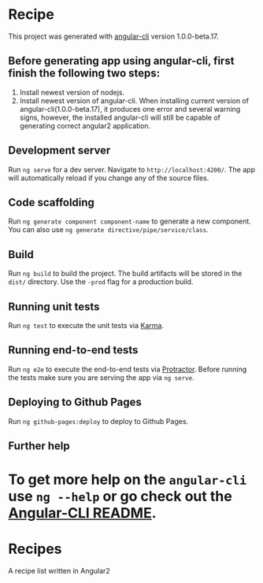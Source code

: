 # Recipe

This project was generated with [angular-cli](https://github.com/angular/angular-cli) version 1.0.0-beta.17.

## Before generating app using angular-cli, first finish the following two steps: 
1. Install newest version of nodejs. 
2. Install newest version of angular-cli. When installing current version of angular-cli(1.0.0-beta.17), it produces one error and several warning signs, however, the installed angular-cli will still be capable of generating correct angular2 application.

## Development server
Run `ng serve` for a dev server. Navigate to `http://localhost:4200/`. The app will automatically reload if you change any of the source files.

## Code scaffolding

Run `ng generate component component-name` to generate a new component. You can also use `ng generate directive/pipe/service/class`.

## Build

Run `ng build` to build the project. The build artifacts will be stored in the `dist/` directory. Use the `-prod` flag for a production build.

## Running unit tests

Run `ng test` to execute the unit tests via [Karma](https://karma-runner.github.io).

## Running end-to-end tests

Run `ng e2e` to execute the end-to-end tests via [Protractor](http://www.protractortest.org/). 
Before running the tests make sure you are serving the app via `ng serve`.

## Deploying to Github Pages

Run `ng github-pages:deploy` to deploy to Github Pages.

## Further help

To get more help on the `angular-cli` use `ng --help` or go check out the [Angular-CLI README](https://github.com/angular/angular-cli/blob/master/README.md).
=======
# Recipes
A recipe list written in Angular2

